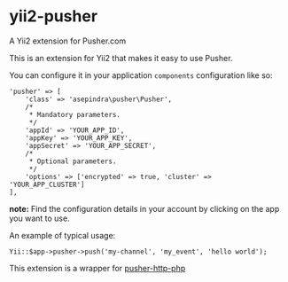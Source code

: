 # yii2-pusher
A Yii2 extension for Pusher.com

This is an extension for Yii2 that makes it easy to use Pusher.

You can configure it in your application `components` configuration like so:

    'pusher' => [
        'class' => 'asepindra\pusher\Pusher',
        /*
         * Mandatory parameters.
         */
        'appId' => 'YOUR_APP_ID',
        'appKey' => 'YOUR_APP_KEY',
        'appSecret' => 'YOUR_APP_SECRET',
        /*
         * Optional parameters.
         */
        'options' => ['encrypted' => true, 'cluster' => 'YOUR_APP_CLUSTER']
    ],

**note:** Find the configuration details in your account by clicking on the app you want to use.

An example of typical usage:

    Yii::$app->pusher->push('my-channel', 'my_event', 'hello world');

This extension is a wrapper for [pusher-http-php](https://github.com/pusher/pusher-http-php)
